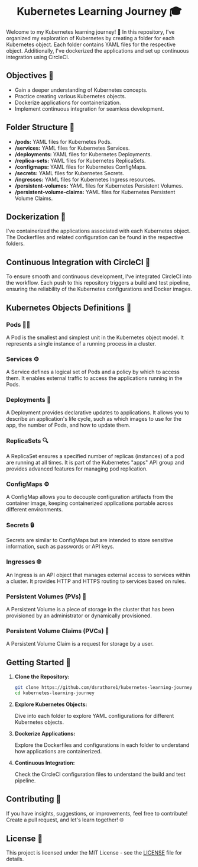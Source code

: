 <h1 align='center'> Kubernetes Learning Journey 🎓</h1>

Welcome to my Kubernetes learning journey! 🌟 In this repository, I've organized my exploration of Kubernetes by creating a folder for each Kubernetes object. Each folder contains YAML files for the respective object. Additionally, I've dockerized the applications and set up continuous integration using CircleCI.

## Objectives 🏹

- Gain a deeper understanding of Kubernetes concepts.
- Practice creating various Kubernetes objects.
- Dockerize applications for containerization.
- Implement continuous integration for seamless development.

## Folder Structure 📂

- **/pods:** YAML files for Kubernetes Pods.
- **/services:** YAML files for Kubernetes Services.
- **/deployments:** YAML files for Kubernetes Deployments.
- **/replica-sets:** YAML files for Kubernetes ReplicaSets.
- **/configmaps:** YAML files for Kubernetes ConfigMaps.
- **/secrets:** YAML files for Kubernetes Secrets.
- **/ingresses:** YAML files for Kubernetes Ingress resources.
- **/persistent-volumes:** YAML files for Kubernetes Persistent Volumes.
- **/persistent-volume-claims:** YAML files for Kubernetes Persistent Volume Claims.

## Dockerization 🐳

I've containerized the applications associated with each Kubernetes object. The Dockerfiles and related configuration can be found in the respective folders.

## Continuous Integration with CircleCI 🔄

To ensure smooth and continuous development, I've integrated CircleCI into the workflow. Each push to this repository triggers a build and test pipeline, ensuring the reliability of the Kubernetes configurations and Docker images.

## Kubernetes Objects Definitions 📝

### Pods 🧑‍🚀

A Pod is the smallest and simplest unit in the Kubernetes object model. It represents a single instance of a running process in a cluster.

### Services ⚙️

A Service defines a logical set of Pods and a policy by which to access them. It enables external traffic to access the applications running in the Pods.

### Deployments 🚀

A Deployment provides declarative updates to applications. It allows you to describe an application's life cycle, such as which images to use for the app, the number of Pods, and how to update them.

### ReplicaSets 🔍

A ReplicaSet ensures a specified number of replicas (instances) of a pod are running at all times. It is part of the Kubernetes "apps" API group and provides advanced features for managing pod replication.

### ConfigMaps ⚙️

A ConfigMap allows you to decouple configuration artifacts from the container image, keeping containerized applications portable across different environments.

### Secrets 🔒

Secrets are similar to ConfigMaps but are intended to store sensitive information, such as passwords or API keys.

### Ingresses 🌐

An Ingress is an API object that manages external access to services within a cluster. It provides HTTP and HTTPS routing to services based on rules.

### Persistent Volumes (PVs) 💾

A Persistent Volume is a piece of storage in the cluster that has been provisioned by an administrator or dynamically provisioned.

### Persistent Volume Claims (PVCs) 💾

A Persistent Volume Claim is a request for storage by a user.

## Getting Started 🚀

1. **Clone the Repository:**

   ```bash
   git clone https://github.com/dsrathore1/kubernetes-learning-journey.git
   cd kubernetes-learning-journey
   ```

2. **Explore Kubernetes Objects:**

   Dive into each folder to explore YAML configurations for different Kubernetes objects.

3. **Dockerize Applications:**

   Explore the Dockerfiles and configurations in each folder to understand how applications are containerized.

4. **Continuous Integration:**

   Check the CircleCI configuration files to understand the build and test pipeline.

## Contributing 🤝

If you have insights, suggestions, or improvements, feel free to contribute! Create a pull request, and let's learn together! 🌐

## License 📜

This project is licensed under the MIT License - see the [LICENSE](LICENSE) file for details.
